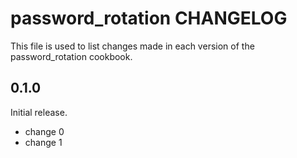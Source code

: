 # password_rotation CHANGELOG

This file is used to list changes made in each version of the password_rotation cookbook.

## 0.1.0

Initial release.

- change 0
- change 1

